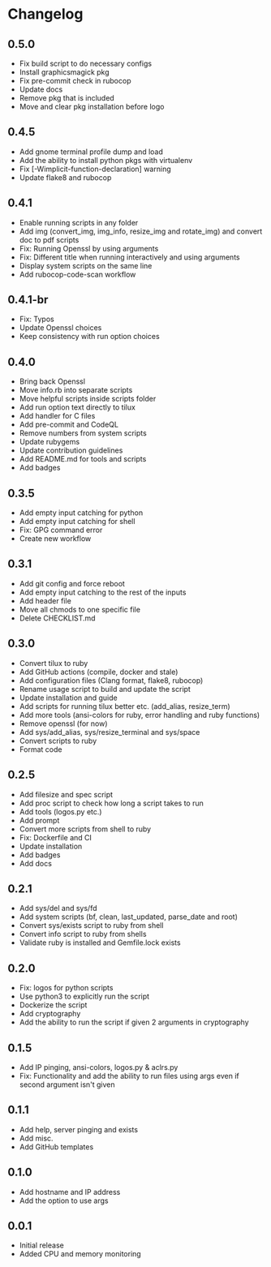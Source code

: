 # Changelog

## 0.5.0
- Fix build script to do necessary configs
- Install graphicsmagick pkg
- Fix pre-commit check in rubocop
- Update docs
- Remove pkg that is included
- Move and clear pkg installation before logo

## 0.4.5
- Add gnome terminal profile dump and load
- Add the ability to install python pkgs with virtualenv
- Fix [-Wimplicit-function-declaration] warning
- Update flake8 and rubocop

## 0.4.1
- Enable running scripts in any folder
- Add img (convert_img, img_info, resize_img and rotate_img) and convert doc to pdf scripts
- Fix: Running Openssl by using arguments
- Fix: Different title when running interactively and using arguments
- Display system scripts on the same line
- Add rubocop-code-scan workflow

## 0.4.1-br
- Fix: Typos
- Update Openssl choices
- Keep consistency with run option choices

## 0.4.0
- Bring back Openssl
- Move info.rb into separate scripts
- Move helpful scripts inside scripts folder
- Add run option text directly to tilux
- Add handler for C files
- Add pre-commit and CodeQL
- Remove numbers from system scripts
- Update rubygems
- Update contribution guidelines
- Add README.md for tools and scripts
- Add badges

## 0.3.5
- Add empty input catching for python
- Add empty input catching for shell
- Fix: GPG command error
- Create new workflow

## 0.3.1
- Add git config and force reboot
- Add empty input catching to the rest of the inputs
- Add header file
- Move all chmods to one specific file
- Delete CHECKLIST.md

## 0.3.0
- Convert tilux to ruby
- Add GitHub actions (compile, docker and stale)
- Add configuration files (Clang format, flake8, rubocop)
- Rename usage script to build and update the script
- Update installation and guide
- Add scripts for running tilux better etc. (add_alias, resize_term)
- Add more tools (ansi-colors for ruby, error handling and ruby functions)
- Remove openssl (for now)
- Add sys/add_alias, sys/resize_terminal and sys/space
- Convert scripts to ruby
- Format code

## 0.2.5
- Add filesize and spec script
- Add proc script to check how long a script takes to run
- Add tools (logos.py etc.)
- Add prompt
- Convert more scripts from shell to ruby
- Fix: Dockerfile and CI
- Update installation
- Add badges
- Add docs

## 0.2.1
- Add sys/del and sys/fd
- Add system scripts (bf, clean, last_updated, parse_date and root)
- Convert sys/exists script to ruby from shell
- Convert info script to ruby from shells
- Validate ruby is installed and Gemfile.lock exists

## 0.2.0
- Fix: logos for python scripts
- Use python3 to explicitly run the script
- Dockerize the script
- Add cryptography
- Add the ability to run the script if given 2 arguments in cryptography

## 0.1.5
- Add IP pinging, ansi-colors, logos.py & aclrs.py
- Fix: Functionality and add the ability to run files using args even if second argument isn't given

## 0.1.1
- Add help, server pinging and exists
- Add misc.
- Add GitHub templates

## 0.1.0
- Add hostname and IP address
- Add the option to use args

## 0.0.1
- Initial release
- Added CPU and memory monitoring
